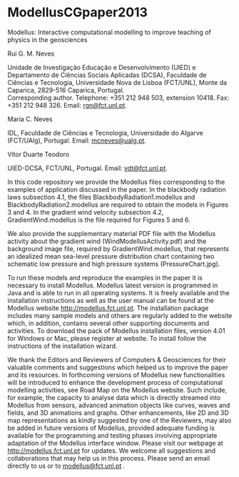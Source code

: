 ModellusCGpaper2013
===================

Modellus: Interactive computational modelling to improve teaching of physics in the geosciences

Rui G. M. Neves

Unidade de Investigação Educação e Desenvolvimento (UIED) e Departamento de Ciências Sociais Aplicadas (DCSA), 
Faculdade de Ciências e Tecnologia, Universidade Nova de Lisboa (FCT/UNL), 
Monte da Caparica, 2829-516 Caparica, Portugal.  
Corresponding author. Telephone: +351 212 948 503, extension 10418. Fax: +351 212 948 326.
Email: rgn@fct.unl.pt.

Maria C. Neves

IDL, Faculdade de Ciências e Tecnologia, Universidade do Algarve (FCT/UAlg), Portugal. 
Email: mcneves@ualg.pt.

Vítor Duarte Teodoro

UIED-DCSA, FCT/UNL, Portugal. 
Email: vdt@fct.unl.pt.

In this code repository we provide the Modellus files corresponding to the examples of application discussed in the 
paper. In the blackbody radiation laws subsection 4.1, the files BlackbodyRadiation1.modellus and 
BlackbodyRadiation2.modellus are required to obtain the models in Figures 3 and 4. In the gradient wind velocity 
subsection 4.2, GradientWind.modellus is the file required for Figures 5 and 6.   

We also provide the supplementary material PDF file with the Modellus activity about the gradient wind 
(WindModellusActivity.pdf) and the background image file, required by GradientWind.modellus, that represents an 
idealized mean sea-level pressure distribution chart containing two schematic low pressure and high pressure 
systems (PressureChart.jpg).

To run these models and reproduce the examples in the paper it is necessary to install Modellus. Modellus latest 
version is programmed in Java and is able to run in all operating systems. It is freely available and the 
installation instructions as well as the user manual can be found at the Modellus website 
http://modellus.fct.unl.pt. The installation package includes many sample models and others are regularly added 
to the website which, in addition, contains several other supporting documents and activities. To download the 
pack of Modellus installation files, version 4.01 for Windows or Mac, please register at website. To install follow 
the instructions of the installation wizard.

We thank the Editors and Reviewers of Computers & Geosciences for their valuable comments and suggestions which 
helped us to improve the paper and its resources. In forthcoming versions of Modellus new functionalities will be 
introduced to enhance the development process of computational modelling activities, see Road Map on the Modellus 
website. Such include, for example, the capacity to analyse data which is directly streamed into Modellus from 
sensors, advanced animation objects like curves, waves and fields, and 3D animations and graphs. Other 
enhancements, like 2D and 3D map representations as kindly suggested by one of the Reviewers, may also be added in 
future versions of Modellus, provided adequate funding is available for the programming and testing phases 
involving appropriate adaptation of the Modellus interface window. Please visit our webpage at 
http://modellus.fct.unl.pt for updates. We welcome all suggestions and collaborations that may help us in this 
process. Please send an email directly to us or to modellus@fct.unl.pt . 
